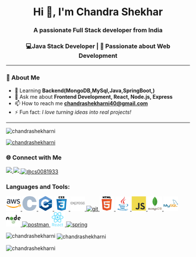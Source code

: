 <h1 align="center">Hi 👋, I'm Chandra Shekhar</h1>
<h3 align="center">A passionate Full Stack developer from India</h3>
<h3 align="center">💻Java Stack Developer | 🚀 Passionate about Web Development</h3>

---

### 🌟 About Me
- 🌱 Learning **Backend(MongoDB,MySql,Java,SpringBoot,)**  
- 💬 Ask me about **Frontend Development, React, Node.js, Express**  
- 📫 How to reach me **chandrashekharni40@gmail.com** 
- ⚡ Fun fact: *I love turning ideas into real projects!*  

---

<p align="left"> <img src="https://komarev.com/ghpvc/?username=chandrashekharni&label=Profile%20views&color=0e75b6&style=flat" alt="chandrashekharni" /> </p>

<p align="left"> <a href="https://github.com/ryo-ma/github-profile-trophy"><img src="https://github-profile-trophy.vercel.app/?username=chandrashekharni" alt="chandrashekharni" /></a> </p>


### 🌐 Connect with Me
<p align="left">
  <a href="https://www.linkedin.com/in/chandrashekhar22" target="blank">
    <img src="https://img.shields.io/badge/LinkedIn-blue?logo=linkedin&logoColor=white" />
  </a>
  <a href="http://cs0081933@gmail.com">
    <img src="https://img.shields.io/badge/Email-red?logo=gmail&logoColor=white" />
  </a>
<a href="https://www.hackerrank.com/profile/cs0081933" target="blank"><img align="center" src="https://raw.githubusercontent.com/rahuldkjain/github-profile-readme-generator/master/src/images/icons/Social/hackerrank.svg" alt="@cs0081933" height="30" width="40" /></a>
</p>

<h3 align="left">Languages and Tools:</h3>
<p align="left"> <a href="https://aws.amazon.com" target="_blank" rel="noreferrer"> <img src="https://raw.githubusercontent.com/devicons/devicon/master/icons/amazonwebservices/amazonwebservices-original-wordmark.svg" alt="aws" width="40" height="40"/> </a> <a href="https://www.cprogramming.com/" target="_blank" rel="noreferrer"> <img src="https://raw.githubusercontent.com/devicons/devicon/master/icons/c/c-original.svg" alt="c" width="40" height="40"/> </a> <a href="https://www.w3schools.com/cpp/" target="_blank" rel="noreferrer"> <img src="https://raw.githubusercontent.com/devicons/devicon/master/icons/cplusplus/cplusplus-original.svg" alt="cplusplus" width="40" height="40"/> </a> <a href="https://www.w3schools.com/css/" target="_blank" rel="noreferrer"> <img src="https://raw.githubusercontent.com/devicons/devicon/master/icons/css3/css3-original-wordmark.svg" alt="css3" width="40" height="40"/> </a> <a href="https://expressjs.com" target="_blank" rel="noreferrer"> <img src="https://raw.githubusercontent.com/devicons/devicon/master/icons/express/express-original-wordmark.svg" alt="express" width="40" height="40"/> </a> <a href="https://git-scm.com/" target="_blank" rel="noreferrer"> <img src="https://www.vectorlogo.zone/logos/git-scm/git-scm-icon.svg" alt="git" width="40" height="40"/> </a> <a href="https://www.w3.org/html/" target="_blank" rel="noreferrer"> <img src="https://raw.githubusercontent.com/devicons/devicon/master/icons/html5/html5-original-wordmark.svg" alt="html5" width="40" height="40"/> </a> <a href="https://www.java.com" target="_blank" rel="noreferrer"> <img src="https://raw.githubusercontent.com/devicons/devicon/master/icons/java/java-original.svg" alt="java" width="40" height="40"/> </a> <a href="https://developer.mozilla.org/en-US/docs/Web/JavaScript" target="_blank" rel="noreferrer"> <img src="https://raw.githubusercontent.com/devicons/devicon/master/icons/javascript/javascript-original.svg" alt="javascript" width="40" height="40"/> </a> <a href="https://www.mongodb.com/" target="_blank" rel="noreferrer"> <img src="https://raw.githubusercontent.com/devicons/devicon/master/icons/mongodb/mongodb-original-wordmark.svg" alt="mongodb" width="40" height="40"/> </a> <a href="https://www.mysql.com/" target="_blank" rel="noreferrer"> <img src="https://raw.githubusercontent.com/devicons/devicon/master/icons/mysql/mysql-original-wordmark.svg" alt="mysql" width="40" height="40"/> </a> <a href="https://nodejs.org" target="_blank" rel="noreferrer"> <img src="https://raw.githubusercontent.com/devicons/devicon/master/icons/nodejs/nodejs-original-wordmark.svg" alt="nodejs" width="40" height="40"/> </a> <a href="https://postman.com" target="_blank" rel="noreferrer"> <img src="https://www.vectorlogo.zone/logos/getpostman/getpostman-icon.svg" alt="postman" width="40" height="40"/> </a> <a href="https://reactjs.org/" target="_blank" rel="noreferrer"> <img src="https://raw.githubusercontent.com/devicons/devicon/master/icons/react/react-original-wordmark.svg" alt="react" width="40" height="40"/> </a> <a href="https://spring.io/" target="_blank" rel="noreferrer"> <img src="https://www.vectorlogo.zone/logos/springio/springio-icon.svg" alt="spring" width="40" height="40"/> </a> </p>

<p><img align="left" src="https://github-readme-stats.vercel.app/api/top-langs?username=chandrashekharni&show_icons=true&locale=en&layout=compact" alt="chandrashekharni" /></p>

<p>&nbsp;<img align="center" src="https://github-readme-stats.vercel.app/api?username=chandrashekharni&show_icons=true&locale=en" alt="chandrashekharni" /></p>

<p><img align="center" src="https://github-readme-streak-stats.herokuapp.com/?user=chandrashekharni&" alt="chandrashekharni" /></p>
